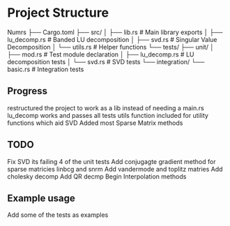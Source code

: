 # Project Structure

Numrs
├── Cargo.toml
├── src/
│   ├── lib.rs          # Main library exports
│   ├── lu_decomp.rs    # Banded LU decomposition
│   ├── svd.rs         # Singular Value Decomposition
│   └── utils.rs       # Helper functions
└── tests/
    ├── unit/
    │   ├── mod.rs      # Test module declaration
    │   ├── lu_decomp.rs # LU decomposition tests
    │   └── svd.rs      # SVD tests
    └── integration/
        └── basic.rs    # Integration tests

## Progress
restructured the project to work as a lib instead of needing a main.rs 
lu_decomp works and passes all tests
utils function included for utility functions which aid SVD
Added most Sparse Matrix methods 
## TODO 
Fix SVD its failing 4 of the unit tests
Add conjugagte gradient method for sparse matricies linbcg and snrm
Add vandermode and toplitz matries
Add cholesky decomp
Add QR decmp
Begin Interpolation methods

## Example usage
Add some of the tests as examples
